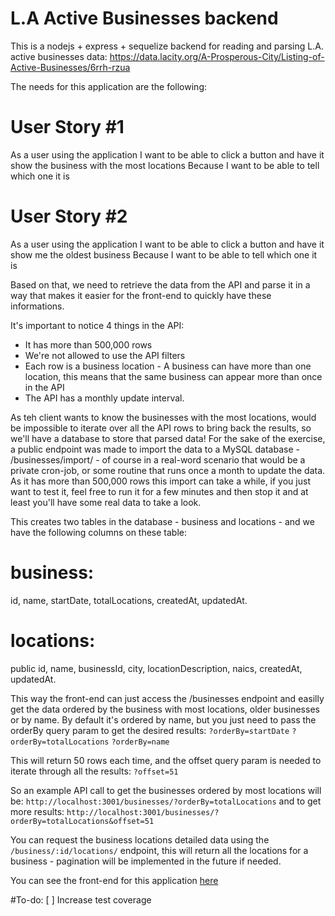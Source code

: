# L.A Active Businesses backend
This is a nodejs + express + sequelize backend for reading and parsing ​L.A. active businesses data: https://data.lacity.org/A-Prosperous-City/Listing-of-Active-Businesses/6rrh-rzua

The needs for this application are the following:

# User Story #1
As a user using the application
I want to be able to click a button and have it show the business with the most locations
Because I want to be able to tell which one it is

# User Story #2
As a user using the application
I want to be able to click a button and have it show me the oldest business
Because I want to be able to tell which one it is


Based on that, we need to retrieve the data from the API and parse it in a way that makes it easier for the front-end to quickly have these informations.

It's important to notice 4 things in the API:  
- It has more than 500,000 rows 
- We're not allowed to use the API filters
- Each row is a business location - A business can have more than one location, this means that the same business can appear more than once in the API
- The API has a monthly update interval.

As teh client wants to know the businesses with the most locations, would be impossible to iterate over all the API rows to bring back the results, so we'll have a database to store that parsed data!
For the sake of the exercise, a public endpoint was made to import the data to a MySQL database - /businesses/import/ - of course in a real-word scenario that would be a private cron-job, or some routine that runs once a month to update the data.
As it has more than 500,000 rows this import can take a while, if you just want to test it, feel free to run it for a few minutes and then stop it and at least you'll have some real data to take a look.

This creates two tables in the database - business and locations - and we have the following columns on these table:
# business:
id, name, startDate, totalLocations, createdAt, updatedAt.
# locations:
public id, name, businessId, city, locationDescription, naics, createdAt, updatedAt.

This way the front-end can just access the /businesses endpoint and easilly get the data ordered by the business with most locations, older businesses or by name.
By default it's ordered by name, but you just need to pass the orderBy query param to get the desired results:
`?orderBy=startDate`
`?orderBy=totalLocations`
`?orderBy=name`

This will return 50 rows each time, and the offset query param is needed to iterate through all the results:
`?offset=51`

So an example API call to get the businesses ordered by most locations will be:
`http://localhost:3001/businesses/?orderBy=totalLocations`
and to get more results:
`http://localhost:3001/businesses/?orderBy=totalLocations&offset=51`

You can request the business locations detailed data using the `/business/:id/locations/` endpoint, this will return all the locations for a business - pagination will be implemented in the future if needed.

You can see the front-end for this application [here](https://github.com/victorcarvalhosp/la-active-businesses-frontend)

#To-do:
[ ] Increase test coverage

